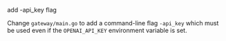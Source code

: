 add -api_key flag

Change `gateway/main.go` to add a command-line flag `-api_key` which must be used even if the `OPENAI_API_KEY` environment variable is set.
